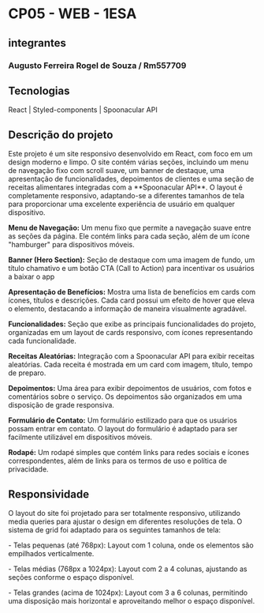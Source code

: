# CP05 - WEB - 1ESA

## integrantes
### Augusto Ferreira Rogel de Souza / Rm557709

## Tecnologias
React | Styled-components | Spoonacular API 


## Descrição do projeto 
<p>Este projeto é um site responsivo desenvolvido em React, com foco em um design moderno e limpo. O site contém várias seções, incluindo um menu de navegação fixo com scroll suave, um banner de destaque, uma apresentação de funcionalidades, depoimentos de clientes e uma seção de receitas alimentares integradas com a **Spoonacular API**. O layout é completamente responsivo, adaptando-se a diferentes tamanhos de tela para proporcionar uma excelente experiência de usuário em qualquer dispositivo.
</p>

<p><b>Menu de Navegação:</b> Um menu fixo que permite a navegação suave entre as seções da página. Ele contém links para cada seção, além de um ícone "hamburger" para dispositivos móveis.</p>

<p><b>Banner (Hero Section):</b> Seção de destaque com uma imagem de fundo, um título chamativo e um botão CTA (Call to Action) para incentivar os usuários a baixar o app</p>

<p><b>Apresentação de Benefícios:</b> Mostra uma lista de benefícios em cards com ícones, títulos e descrições. Cada card possui um efeito de hover que eleva o elemento, destacando a informação de maneira visualmente agradável.</p>

<p><b>Funcionalidades:</b> Seção que exibe as principais funcionalidades do projeto, organizadas em um layout de cards responsivo, com ícones representando cada funcionalidade.</p>

<p><b>Receitas Aleatórias:</b> Integração com a Spoonacular API para exibir receitas aleatórias. Cada receita é mostrada em um card com imagem, título, tempo de preparo.</p>

<p><b>Depoimentos:</b> Uma área para exibir depoimentos de usuários, com fotos e comentários sobre o serviço. Os depoimentos são organizados em uma disposição de grade responsiva.</p>

<p><b>Formulário de Contato:</b> Um formulário estilizado para que os usuários possam entrar em contato. O layout do formulário é adaptado para ser facilmente utilizável em dispositivos móveis.</p>

<p><b>Rodapé:</b> Um rodapé simples que contém links para redes sociais e ícones correspondentes, além de links para os termos de uso e política de privacidade.</p>


## Responsividade
<p>O layout do site foi projetado para ser totalmente responsivo, utilizando media queries para ajustar o design em diferentes resoluções de tela. O sistema de grid foi adaptado para os seguintes tamanhos de tela:</p>

<p>- Telas pequenas (até 768px): Layout com 1 coluna, onde os elementos são empilhados verticalmente.</p>
<p>- Telas médias (768px a 1024px): Layout com 2 a 4 colunas, ajustando as seções conforme o espaço disponível.</p>
<p>- Telas grandes (acima de 1024px): Layout com 3 a 6 colunas, permitindo uma disposição mais horizontal e aproveitando melhor o espaço disponível.</p>

